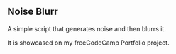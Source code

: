 ## Noise Blurr
A simple script that generates noise and then blurrs it.

It is showcased on my freeCodeCamp Portfolio project.
